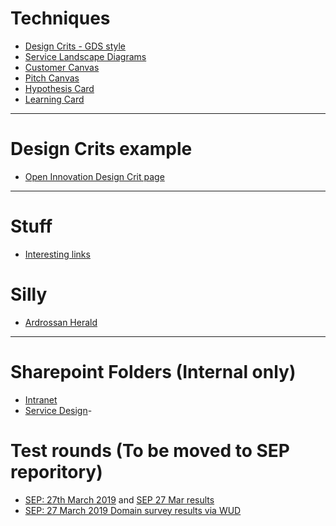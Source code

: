 

# Techniques
- [Design Crits - GDS style](crits/)
- [Service Landscape Diagrams](/techniques/landscape.md)
- [Customer Canvas](/techniques/CustomerCanvasV3.pdf)
- [Pitch Canvas](/techniques/PitchCanvasV3.pdf)
- [Hypothesis Card](/techniques/HypothesisCardV2.pdf)
- [Learning Card](/techniques/LearningCardV2.pdf)

---

# Design Crits example
- [Open Innovation Design Crit page](crits/openinnovation)

---

# Stuff
- [Interesting links](interesting.md)

# Silly
- [Ardrossan Herald](http://www.ardrossanherald.com/)

---

# Sharepoint Folders (Internal only)
- [Intranet](https://scotent.sharepoint.com/sites/Intranet)
- [Service Design](https://scotent.sharepoint.com/sites/Marketing-and-Service-Transformation/SitePages/Service-Design.aspx)- 


# Test rounds (To be moved to SEP reporitory)
- [SEP:   27th March 2019](ur/testing/sep) and [SEP 27 Mar results](/testing/sep27mar.pdf) 
- [SEP:   27 March 2019 Domain survey results via WUD](https://www.surveymonkey.com/results/SM-XKLQTVVNV/) 





